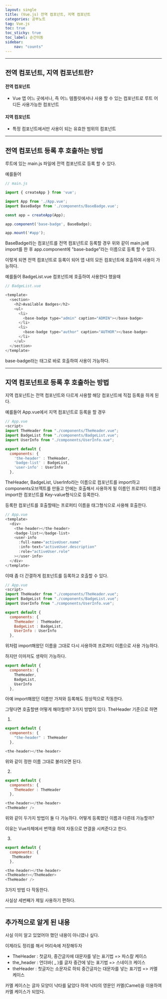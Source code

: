```yaml
---
layout: single
title: (Vue.js) 전역 컴포넌트, 지역 컴포넌트
categories: 공부노트
tag: Vue.js
toc: true
toc_sticky: true
toc_label: 순간이동
sidebar:
    nav: "counts"
---
```


- - -

## 전역 컴포넌트, 지역 컴포넌트란?

#### 전역 컴포넌트
- Vue 앱 어느 곳에서나, 즉 어느 템플릿에서나 사용 할 수 있는 컴포넌트로 루트 어디든 사용가능한 컴포넌트

#### 지역 컴포넌트
- 특정 컴포넌트에서만 사용이 되는 유효한 범위의 컴포넌트

- - -

## 전역 컴포넌트 등록 후 호출하는 방법

루트에 있는 main.js 파일에 전역 컴포넌트로 등록 할 수 있다.

예를들어

```javascript
// main.js

import { createApp } from 'vue';

import App from './App.vue';
import BaseBadge from './components/BaseBadge.vue';

const app = createApp(App);

app.component('base-badge', BaseBadge);

app.mount('#app');
```

BaseBadge라는 컴포넌트를 전역 컴포넌트로 등록할 경우 위와 같이 main.js에 import를 한 후 app.component에 "base-badge”라는 이름으로 등록 할 수 있다.

이렇게 되면 전역 컴포넌트로 등록이 되어 앱 내의 모든 컴포넌트에 호출하여 사용이 가능하다.

예를들어 BadgeList.vue 컴포넌트에 호출하여 사용한다 했을때

```javascript
// BadgeList.vue

<template>
  <section>
    <h2>Available Badges</h2>
    <ul>
      <li>
        <base-badge type="admin" caption="ADMIN"></base-badge>
      </li>
      <li>
        <base-badge type="author" caption="AUTHOR"></base-badge>
      </li>
    </ul>
  </section>
</template>
```

base-badge라는 태그로 바로 호출하여 사용이 가능하다.

- - -
## 지역 컴포넌트로 등록 후 호출하는 방법

지역 컴포넌트는 전역 컴포넌트와 다르게 사용할 해당 컴포넌트에 직접 등록을 하게 된다.

예를들어 App.vue에서 지역 컴포넌트로 등록을 할 경우
```javascript
// App.vue
<script>
import TheHeader from "./components/TheHeader.vue";
import BadgeList from "./components/BadgeList.vue";
import UserInfo from "./components/UserInfo.vue";

export default {
  components: {
    'the-header' : TheHeader,
    'badge-list' : BadgeList,
    'user-info' : UserInfo
  },
```

TheHeader, BadgeList, UserInfo라는 이름으로 컴포넌트를 import하고 components오브젝트를 만들고 안에는 호출해서 사용하게 될 이름인 프로퍼티 이름과 import한 컴포넌트를 Key-value형식으로 등록한다. 

등록한 컴포넌트를 호출할때는 프로퍼티 이름을 태그형식으로 사용해 호출한다.
```javascript
// App.vue
<template>
  <div>
    <the-header></the-header>
    <badge-list></badge-list>
    <user-info
      :full-name="activeUser.name"
      :info-text="activeUser.description"
      :role="activeUser.role"
    ></user-info>
  </div>
</template>
```

이때 좀 더 간결하게 컴포넌트를 등록하고 호출할 수 있다.
```javascript
// App.vue
<script>
import TheHeader from "./components/TheHeader.vue";
import BadgeList from "./components/BadgeList.vue";
import UserInfo from "./components/UserInfo.vue";

export default {
  components: {
    TheHeader : TheHeader,
    BadgeList : BadgeList,
    UserInfo : UserInfo
  },
```

위처럼 import해왔던 이름을 그대로 다시 사용하여 프로퍼티 이름으로 사용 가능하다.

하지만 이마저도 생략이 가능하다.

```javascript
export default {
  components: {
    TheHeader,
    BadgeList,
    UserInfo
  },
```
아예 import해왔던 이름만 가져와 등록해도 정상적으로 작동한다.

그렇다면 호출할땐 어떻게 해야할까?
3가지 방법이 있다.
TheHeader 기준으로 하면

1.
```javascript
export default {
  components: {
    "the-header" : TheHeader
  },
```

```javascript
<the-header></the-header>
```
위와 같이 정한 이름 그대로 불러오면 된다.

2.
```javascript
export default {
  components: {
    TheHeader : TheHeader
  },
```

```javascript
<the-header></the-header>
<TheHeader />
```
위와 같이 두가지 방법이 둘 다 가능하다.
어떻게 등록했던 이름과 다른데 가능할까?

이유는 Vue자체에서 번역을 하여 자동으로 연결을 시켜준다고 한다.

3.
```javascript
export default {
  components: {
   TheHeader
  },
```

```javascript
<the-header></the-header>
<TheHeader></TheHeader>
<TheHeader />
```
3가지 방법 다 작동한다.

사실상 세번째가 제일 사용하기 편하다.
- - -
## 추가적으로 알게 된 내용

사실 이미 알고 있었어야 했던 내용이 아니였나 싶다.

이제라도 정리를 해서 머리속에 저장해두자

- TheHeader : 첫글자, 중간글자에 대문자를 넣는 표기법 => 파스칼 케이스
- the_header : 언더바( _ )를 글자 중간에 넣는 표기법 => 스네이크 케이스
- theHeader : 첫글자는 소문자로 하되 중간글자는 대문자를 넣는 표기법 => 카멜 케이스

카멜 케이스는 글자 모양이 낙타를 닮았다 하여 낙타의 영문인 카멜(Camel)을 이용하여 카멜 케이스가 되었다.
